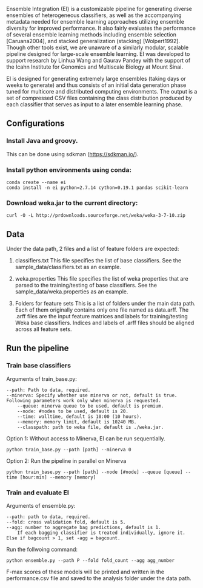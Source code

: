 Ensemble Integration (EI) is a customizable pipeline for generating diverse ensembles of heterogeneous classifiers, as well as the accompanying metadata needed for ensemble learning approaches utilizing ensemble diversity for improved performance. It also fairly evaluates the performance of several ensemble learning methods including ensemble selection [Caruana2004], and stacked generalization (stacking) [Wolpert1992]. Though other tools exist, we are unaware of a similarly modular, scalable pipeline designed for large-scale ensemble learning. EI was developed to support research by Linhua Wang and Gaurav Pandey with the support of the Icahn Institute for Genomics and Multiscale Biology at Mount Sinai.

EI is designed for generating extremely large ensembles (taking days or weeks to generate) and thus consists of an initial data generation phase tuned for multicore and distributed computing environments. The output is a set of compressed CSV files containing the class distribution produced by each classifier that serves as input to a later ensemble learning phase. 

## Configurations

### Install Java and groovy.

This can be done using sdkman (https://sdkman.io/).

### Install python environments using conda:

	conda create --name ei
	conda install -n ei python=2.7.14 cython=0.19.1 pandas scikit-learn

### Download weka.jar to the current directory:

	curl -O -L http://prdownloads.sourceforge.net/weka/weka-3-7-10.zip

## Data

Under the data path, 2 files and a list of feature folders are expected: 

1. classifiers.txt
This file specifies the list of base classifiers. See the sample_data/classifiers.txt as an example.

2. weka.properties
This file specifies the list of weka properties that are parsed to the training/testing of base classifiers. See the sample_data/weka.properties as an example.

3. Folders for feature sets
This is a list of folders under the main data path. Each of them originally contains only one file named as data.arff. The .arff files are the input feature matrices and labels for training/testing Weka base classifiers. Indices and labels of .arff files should be aligned across all feature sets. 

## Run the pipeline

### Train base classifiers

Arguments of train_base.py:

	--path: Path to data, required.
	--minerva: Specify whether use minerva or not, default is true. Following parameters work only when minerva is requested. 
		--queue: minerva queue to be used, default is premium. 
		--node: #nodes to be used, default is 20. 
		--time: walltime, default is 10:00 (10 hours).
		--memory: memory limit, default is 10240 MB.
		--classpath: path to weka file, default is ./weka.jar.

Option 1: Without access to Minerva, EI can be run sequentially.

	python train_base.py --path [path] --minerva 0 

Option 2: Run the pipeline in parallel on Minerva

	python train_base.py --path [path] --node [#node] --queue [queue] --time [hour:min] --memory [memory]

### Train and evaluate EI

Arguments of ensemble.py:

	--path: path to data, required.
	--fold: cross validation fold, default is 5.
	--agg: number to aggregate bag predictions, default is 1. 
		If each bagging classifier is treated individually, ignore it. Else if bagcount > 1, set -agg = bagcount. 

Run the follwoing command:

	python ensemble.py --path P --fold fold_count --agg agg_number

F-max scores of these models will be printed and written in the performance.csv file and saved to the analysis folder under the data path.
